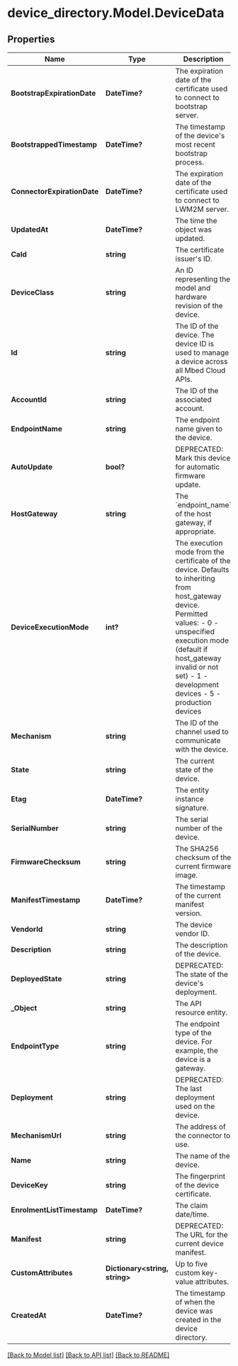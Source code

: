 # device_directory.Model.DeviceData
## Properties

Name | Type | Description | Notes
------------ | ------------- | ------------- | -------------
**BootstrapExpirationDate** | **DateTime?** | The expiration date of the certificate used to connect to bootstrap server. | [optional] 
**BootstrappedTimestamp** | **DateTime?** | The timestamp of the device&#39;s most recent bootstrap process. | [optional] 
**ConnectorExpirationDate** | **DateTime?** | The expiration date of the certificate used to connect to LWM2M server. | [optional] 
**UpdatedAt** | **DateTime?** | The time the object was updated. | [optional] 
**CaId** | **string** | The certificate issuer&#39;s ID. | [optional] 
**DeviceClass** | **string** | An ID representing the model and hardware revision of the device. | [optional] 
**Id** | **string** | The ID of the device. The device ID is used to manage a device across all Mbed Cloud APIs. | [optional] 
**AccountId** | **string** | The ID of the associated account. | [optional] 
**EndpointName** | **string** | The endpoint name given to the device. | [optional] 
**AutoUpdate** | **bool?** | DEPRECATED: Mark this device for automatic firmware update. | [optional] 
**HostGateway** | **string** | The &#x60;endpoint_name&#x60; of the host gateway, if appropriate. | [optional] 
**DeviceExecutionMode** | **int?** | The execution mode from the certificate of the device. Defaults to inheriting from host_gateway device. Permitted values:   - 0 - unspecified execution mode (default if host_gateway invalid or not set)   - 1 - development devices   - 5 - production devices | [optional] 
**Mechanism** | **string** | The ID of the channel used to communicate with the device. | [optional] 
**State** | **string** | The current state of the device. | [optional] 
**Etag** | **DateTime?** | The entity instance signature. | [optional] 
**SerialNumber** | **string** | The serial number of the device. | [optional] 
**FirmwareChecksum** | **string** | The SHA256 checksum of the current firmware image. | [optional] 
**ManifestTimestamp** | **DateTime?** | The timestamp of the current manifest version. | [optional] 
**VendorId** | **string** | The device vendor ID. | [optional] 
**Description** | **string** | The description of the device. | [optional] 
**DeployedState** | **string** | DEPRECATED: The state of the device&#39;s deployment. | [optional] 
**_Object** | **string** | The API resource entity. | [optional] 
**EndpointType** | **string** | The endpoint type of the device. For example, the device is a gateway. | [optional] 
**Deployment** | **string** | DEPRECATED: The last deployment used on the device. | [optional] 
**MechanismUrl** | **string** | The address of the connector to use. | [optional] 
**Name** | **string** | The name of the device. | [optional] 
**DeviceKey** | **string** | The fingerprint of the device certificate. | [optional] 
**EnrolmentListTimestamp** | **DateTime?** | The claim date/time. | [optional] 
**Manifest** | **string** | DEPRECATED: The URL for the current device manifest. | [optional] 
**CustomAttributes** | **Dictionary&lt;string, string&gt;** | Up to five custom key-value attributes. | [optional] 
**CreatedAt** | **DateTime?** | The timestamp of when the device was created in the device directory. | [optional] 

[[Back to Model list]](../README.md#documentation-for-models) [[Back to API list]](../README.md#documentation-for-api-endpoints) [[Back to README]](../README.md)

